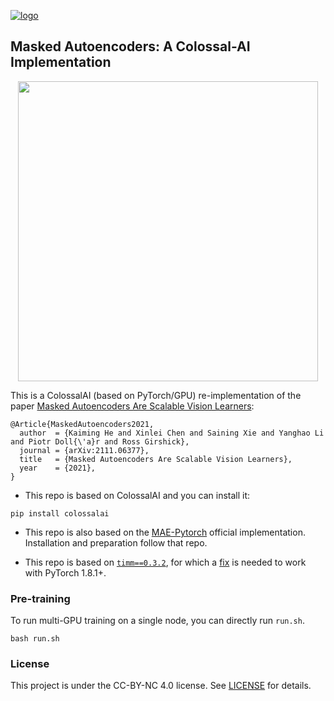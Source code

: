 
[![logo](./images/Colossal-AI_logo.png)](https://www.colossalai.org/)


## Masked Autoencoders: A Colossal-AI Implementation

<p align="center">
  <img src="https://user-images.githubusercontent.com/11435359/146857310-f258c86c-fde6-48e8-9cee-badd2b21bd2c.png" width="480">
</p>


This is a ColossalAI (based on PyTorch/GPU) re-implementation of the paper [Masked Autoencoders Are Scalable Vision Learners](https://arxiv.org/abs/2111.06377):
```
@Article{MaskedAutoencoders2021,
  author  = {Kaiming He and Xinlei Chen and Saining Xie and Yanghao Li and Piotr Doll{\'a}r and Ross Girshick},
  journal = {arXiv:2111.06377},
  title   = {Masked Autoencoders Are Scalable Vision Learners},
  year    = {2021},
}
```


* This repo is based on ColossalAI and you can install it:
```
pip install colossalai
```
* This repo is also based on the [MAE-Pytorch](https://github.com/facebookresearch/mae) official implementation. Installation and preparation follow that repo.

* This repo is based on [`timm==0.3.2`](https://github.com/rwightman/pytorch-image-models), for which a [fix](https://github.com/rwightman/pytorch-image-models/issues/420#issuecomment-776459842) is needed to work with PyTorch 1.8.1+.

### Pre-training

To run multi-GPU training on a single node, you can directly run `run.sh`.

```
bash run.sh
```


### License

This project is under the CC-BY-NC 4.0 license. See [LICENSE](LICENSE) for details.
